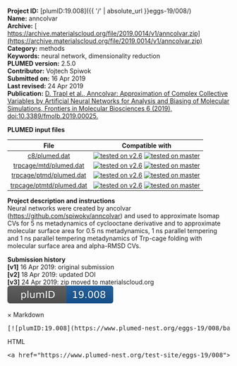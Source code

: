 **Project ID:** [plumID:19.008]({{ '/' | absolute_url }}eggs-19/008/)  
**Name:**  anncolvar  
**Archive:** [ https://archive.materialscloud.org/file/2019.0014/v1/anncolvar.zip](https://archive.materialscloud.org/file/2019.0014/v1/anncolvar.zip)  
**Category:**  methods  
**Keywords:**  neural network, dimensionality reduction  
**PLUMED version:**  2.5.0  
**Contributor:**  Vojtech Spiwok  
**Submitted on:** 16 Apr 2019  
**Last revised:** 24 Apr 2019  
**Publication:** [D. Trapl et al., Anncolvar: Approximation of Complex Collective Variables by Artificial Neural Networks for Analysis and Biasing of Molecular Simulations, Frontiers in Molecular Biosciences 6 (2019), doi:10.3389/fmolb.2019.00025.](http://dx.doi.org/10.3389/fmolb.2019.00025)  
  
**PLUMED input files**  
  
| File     | Compatible with |  
|:--------:|:--------:|  
| [c8/plumed.dat](./data/c8/plumed.dat.md) |  [![tested on v2.6](https://img.shields.io/badge/v2.6-passing-green.svg)](data/c8/plumed.dat.plumed.stderr) [![tested on master](https://img.shields.io/badge/master-passing-green.svg)](data/c8/plumed.dat.plumed_master.stderr) |  
| [trpcage/mtd/plumed.dat](./data/trpcage/mtd/plumed.dat.md) |  [![tested on v2.6](https://img.shields.io/badge/v2.6-passing-green.svg)](data/trpcage/mtd/plumed.dat.plumed.stderr) [![tested on master](https://img.shields.io/badge/master-passing-green.svg)](data/trpcage/mtd/plumed.dat.plumed_master.stderr) |  
| [trpcage/ptmd/plumed.dat](./data/trpcage/ptmd/plumed.dat.md) |  [![tested on v2.6](https://img.shields.io/badge/v2.6-passing-green.svg)](data/trpcage/ptmd/plumed.dat.plumed.stderr) [![tested on master](https://img.shields.io/badge/master-passing-green.svg)](data/trpcage/ptmd/plumed.dat.plumed_master.stderr) |  
| [trpcage/ptmtd/plumed.dat](./data/trpcage/ptmtd/plumed.dat.md) |  [![tested on v2.6](https://img.shields.io/badge/v2.6-passing-green.svg)](data/trpcage/ptmtd/plumed.dat.plumed.stderr) [![tested on master](https://img.shields.io/badge/master-passing-green.svg)](data/trpcage/ptmtd/plumed.dat.plumed_master.stderr) |  
  
**Project description and instructions**  
Neural networks were created by ancolvar (https://github.com/spiwokv/anncolvar) and used to approximate Isomap CVs for 5 ns metadynamics of cyclooctane derivative and to approximate molecular surface area for 0.5 ns metadynamics, 1 ns parallel tempering and 1 ns parallel tempering metadynamics of Trp-cage folding with molecular surface area and alpha-RMSD CVs. 

  
**Submission history**  
**[v1]** 16 Apr 2019: original submission  
**[v2]** 18 Apr 2019: updated DOI  
**[v3]** 24 Apr 2019: zip moved to materialscloud.org  
<img src="./badge.svg" alt="plumeDnest:19.008" id="myBtn"/>
<div id="myModal" class="modal">
  <div class="modal-content">
    <span class="close">&times;</span>
    Markdown<pre>[![plumID:19.008](https://www.plumed-nest.org/eggs-19/008/badge.svg)](https://www.plumed-nest.org/test-site/eggs-19/008/)</pre>
    HTML<pre>&lt;a href="https://www.plumed-nest.org/test-site/eggs-19/008"&gt;&lt;img src="https://www.plumed-nest.org/eggs-19/008/badge.svg" alt="plumID:19.008 "/&gt;&lt;/a&gt;</pre>
  </div>
</div>
